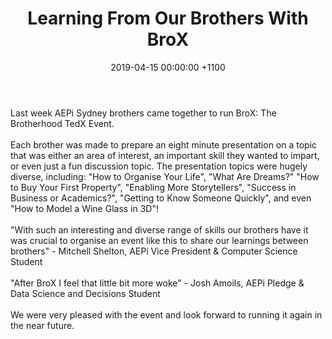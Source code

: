 ---
layout: post
title: "Learning From Our Brothers With BroX"
date: 2019-04-15 00:00:00 +1100
image: https://i.imgur.com/RPVLPCq.jpg
body: "Last week AEPi Sydney brothers came together to run BroX: The Brotherhood TedX Event.
<br /><br />
Each brother was made to prepare an eight minute presentation on a topic that was either an area of interest, an important skill they wanted to impart, or even just a fun discussion topic. The presentation topics were hugely diverse, including: \"How to Organise Your Life\", \"What Are Dreams?\" \"How to Buy Your First Property\", \"Enabling More Storytellers\", \"Success in Business or Academics?\", \"Getting to Know Someone Quickly\", and even \"How to Model a Wine Glass in 3D\"!
<br /><br />
\"With such an interesting and diverse range of skills our brothers have it was crucial to organise an event like this to share our learnings between brothers\" - Mitchell Shelton, AEPi Vice President & Computer Science Student
<br /><br />
\"After BroX I feel that little bit more woke\" - Josh Amoils, AEPi Pledge & Data Science and Decisions Student
<br /><br />
We were very pleased with the event and look forward to running it again in the near future."
---